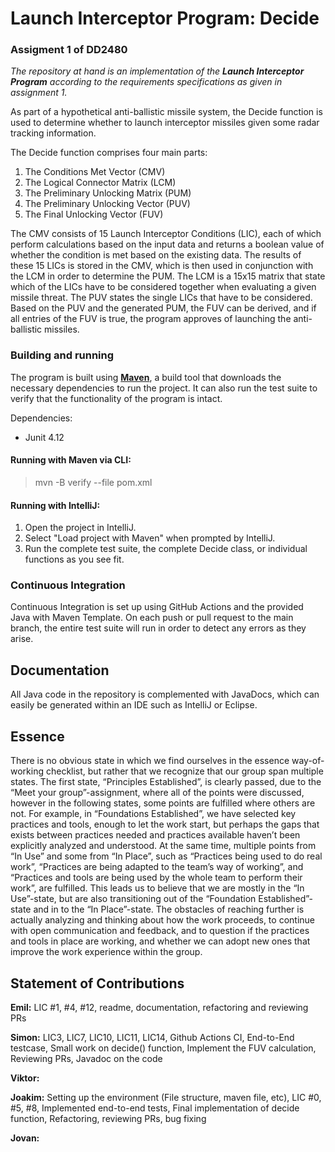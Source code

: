 # **Launch Interceptor Program: Decide**
### Assigment 1 of DD2480
*The repository at hand is an implementation of the **Launch Interceptor Program** 
according to the requirements specifications as given in assignment 1.*

As part of a hypothetical anti-ballistic missile system, the Decide function is used to determine 
whether to launch interceptor missiles given some radar tracking information.

The Decide function comprises four main parts:
1. The Conditions Met Vector (CMV)
2. The Logical Connector Matrix (LCM)
3. The Preliminary Unlocking Matrix (PUM)
4. The Preliminary Unlocking Vector (PUV)
5. The Final Unlocking Vector (FUV)

The CMV consists of 15 Launch Interceptor Conditions (LIC), each of which perform calculations based
on the input data and returns a boolean value of whether the condition is met based on the existing data.
The results of these 15 LICs is stored in the CMV, which is then used in conjunction with the LCM
in order to determine the PUM. The LCM is a 15x15 matrix that state which of the LICs have to be considered
together when evaluating a given missile threat. The PUV states the single LICs that have to be considered.
Based on the PUV and the generated PUM, the FUV can be derived,
and if all entries of the FUV is true, the program approves of launching the anti-ballistic missiles.

### Building and running
The program is built using [**Maven**](https://maven.apache.org), a build tool
that downloads the necessary dependencies to run the project. It can also run the test suite to verify that
the functionality of the program is intact.

Dependencies:
* Junit 4.12

#### Running with Maven via CLI:
>mvn -B verify --file pom.xml

#### Running with IntelliJ:
1. Open the project in IntelliJ.
2. Select "Load project with Maven" when prompted by IntelliJ. 
3. Run the complete test suite, the complete Decide class, or individual functions as you see fit.

### Continuous Integration
Continuous Integration is set up using GitHub Actions and the provided Java with Maven Template.
On each push or pull request to the main branch, the entire test suite will run in order to detect any errors as they arise.

## Documentation
All Java code in the repository is complemented with JavaDocs, which can easily be generated within an IDE such as IntelliJ or Eclipse.

## Essence
There is no obvious state in which we find ourselves in the essence way-of-working checklist, but rather that we recognize that our group span multiple states. The first state, “Principles Established”, is clearly passed, due to the “Meet your group”-assignment, where all of the points were discussed, however in the following states, some points are fulfilled where others are not. For example, in “Foundations Established”, we have selected key practices and tools, enough to let the work start, but perhaps the gaps that exists between practices needed and practices available haven’t been explicitly analyzed and understood. At the same time, multiple points from “In Use” and some from “In Place”, such as “Practices being used to do real work”, “Practices are being adapted to the team’s way of working”, and “Practices and tools are being used by the whole team to perform their work”, are fulfilled. This leads us to believe that we are mostly in the “In Use”-state, but are also transitioning out of the “Foundation Established”-state and in to the “In Place”-state. The obstacles of reaching further is actually analyzing and thinking about how the work proceeds, to continue with open communication and feedback, and to question if the practices and tools in place are working, and whether we can adopt new ones that improve the work experience within the group.

## Statement of Contributions
**Emil:** LIC #1, #4, #12, readme, documentation, refactoring and reviewing PRs

**Simon:** LIC3, LIC7, LIC10, LIC11, LIC14, Github Actions CI, End-to-End testcase, Small work on decide() function, Implement the FUV calculation, Reviewing PRs, Javadoc on the code 

**Viktor:**

**Joakim:** Setting up the environment (File structure, maven file, etc), LIC #0, #5, #8, Implemented end-to-end tests, Final implementation of decide function, Refactoring, reviewing PRs, bug fixing

**Jovan:**
